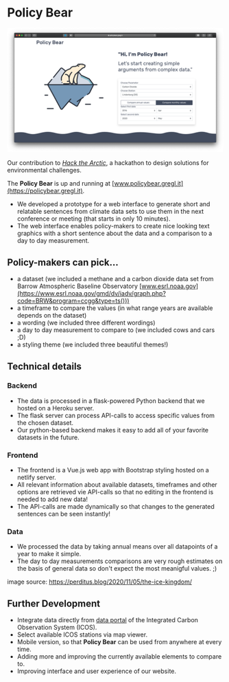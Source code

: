 # Policy Bear

[![](/img/policybear_v1.2.png)](https://www.policybear.gregl.it)

Our contribution to [*Hack the Arctic*](https://hackthearctic.com), a hackathon to design solutions for environmental challenges.

The **Policy Bear** is up and running at [www.policybear.gregl.it](https://policybear.gregl.it).

+ We developed a prototype for a web interface to generate short and relatable sentences  from climate data sets to use them in the next conference or meeting (that starts in only 10 minutes).
+ The web interface enables policy-makers to create nice looking text graphics with a short sentence about the data and a comparison to a day to day measurement.

## Policy-makers can pick...

+ a dataset (we included a methane and a carbon dioxide data set from Barrow Atmospheric Baseline Observatory [www.esrl.noaa.gov](https://www.esrl.noaa.gov/gmd/dv/iadv/graph.php?code=BRW&program=ccgg&type=ts()))
+ a timeframe to compare the values (in what range years are available depends on the dataset)
+ a wording (we included three different wordings)
+ a day to day measurement to compare to (we included cows and cars ;D)
+ a styling theme (we included three beautiful themes!)

## Technical details

### Backend

+ The data is processed in a flask-powered Python backend that we hosted on a Heroku server.
+ The flask server can process API-calls to access specific values from the chosen dataset.
+ Our python-based backend makes it easy to add all of your favorite datasets in the future.

### Frontend

+ The frontend is a Vue.js web app with Bootstrap styling hosted on a netlify server.
+ All relevant information about available datasets, timeframes and other options are retrieved vie API-calls so that no editing in the frontend is needed to add new data!
+ The API-calls are made dynamically so that changes to the generated sentences can be seen instantly!

### Data

+ We processed the data by taking annual means over all datapoints of a year to make it simple.
+ The day to day measurements comparisons are very rough estimates on the basis of general data so don't expect the most meanigful values. ;)

image source: https://perditus.blog/2020/11/05/the-ice-kingdom/


## Further Development

+ Integrate data directly from [data portal](https://data.icos-cp.eu/portal/#%7B%22filterCategories%22%3A%7B%22project%22%3A%5B%22icos%22%5D%7D%7D) of the Integrated Carbon Observation System (ICOS).
+ Select available ICOS stations via map viewer.
+ Mobile version, so that **Policy Bear** can be used from anywhere at every time.
+ Adding more and improving the currently available elements to compare to.
+ Improving interface and user experience of our website.
